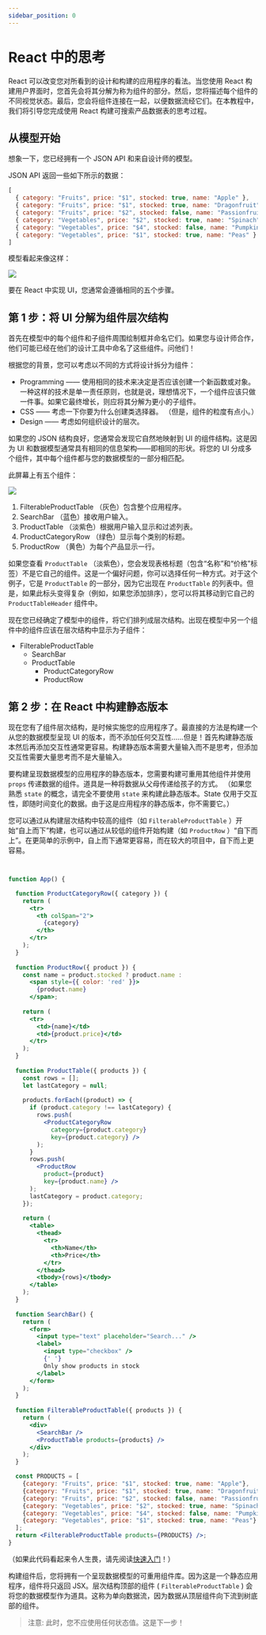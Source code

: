 ```yaml
---
sidebar_position: 0
---
```


# React 中的思考

React 可以改变您对所看到的设计和构建的应用程序的看法。当您使用 React 构建用户界面时，您首先会将其分解为称为组件的部分。然后，您将描述每个组件的不同视觉状态。最后，您会将组件连接在一起，以便数据流经它们。在本教程中，我们将引导您完成使用 React 构建可搜索产品数据表的思考过程。

## 从模型开始

想象一下，您已经拥有一个 JSON API 和来自设计师的模型。

JSON API 返回一些如下所示的数据：

```js
[
  { category: "Fruits", price: "$1", stocked: true, name: "Apple" },
  { category: "Fruits", price: "$1", stocked: true, name: "Dragonfruit" },
  { category: "Fruits", price: "$2", stocked: false, name: "Passionfruit" },
  { category: "Vegetables", price: "$2", stocked: true, name: "Spinach" },
  { category: "Vegetables", price: "$4", stocked: false, name: "Pumpkin" },
  { category: "Vegetables", price: "$1", stocked: true, name: "Peas" }
]
```

模型看起来像这样：

<div style={{textAlign:'center'}}>
  <img style={{width:'30%'}} src="https://react.dev/images/docs/s_thinking-in-react_ui.png"/>
</div>

要在 React 中实现 UI，您通常会遵循相同的五个步骤。

## 第 1 步：将 UI 分解为组件层次结构

首先在模型中的每个组件和子组件周围绘制框并命名它们。如果您与设计师合作，他们可能已经在他们的设计工具中命名了这些组件。问他们！

根据您的背景，您可以考虑以不同的方式将设计拆分为组件：

- Programming —— 使用相同的技术来决定是否应该创建一个新函数或对象。一种这样的技术是单一责任原则，也就是说，理想情况下，一个组件应该只做一件事。如果它最终增长，则应将其分解为更小的子组件。
- CSS —— 考虑一下你要为什么创建类选择器。 （但是，组件的粒度有点小。）
- Design —— 考虑如何组织设计的层次。

如果您的 JSON 结构良好，您通常会发现它自然地映射到 UI 的组件结构。这是因为 UI 和数据模型通常具有相同的信息架构——即相同的形状。将您的 UI 分成多个组件，其中每个组件都与您的数据模型的一部分相匹配。

此屏幕上有五个组件：

<div style={{textAlign:'center'}}>
  <img style={{width:'50%'}} src="https://react.dev/images/docs/s_thinking-in-react_ui_outline.png"/>
</div>

1. FilterableProductTable （灰色）包含整个应用程序。
1. SearchBar （蓝色）接收用户输入。
1. ProductTable （淡紫色）根据用户输入显示和过滤列表。
1. ProductCategoryRow （绿色）显示每个类别的标题。
1. ProductRow （黄色）为每个产品显示一行。

如果您查看 `ProductTable` （淡紫色），您会发现表格标题（包含“名称”和“价格”标签）不是它自己的组件。这是一个偏好问题，你可以选择任何一种方式。对于这个例子，它是 `ProductTable` 的一部分，因为它出现在 `ProductTable` 的列表中。但是，如果此标头变得复杂（例如，如果您添加排序），您可以将其移动到它自己的 `ProductTableHeader` 组件中。

现在您已经确定了模型中的组件，将它们排列成层次结构。出现在模型中另一个组件中的组件应该在层次结构中显示为子组件：

- FilterableProductTable
  - SearchBar
  - ProductTable
    - ProductCategoryRow
    - ProductRow

## 第 2 步：在 React  中构建静态版本

现在您有了组件层次结构，是时候实施您的应用程序了。最直接的方法是构建一个从您的数据模型呈现 UI 的版本，而不添加任何交互性……但是！首先构建静态版本然后再添加交互性通常更容易。构建静态版本需要大量输入而不是思考，但添加交互性需要大量思考而不是大量输入。

要构建呈现数据模型的应用程序的静态版本，您需要构建可重用其他组件并使用 `props` 传递数据的组件。道具是一种将数据从父母传递给孩子的方式。 （如果您熟悉 `state` 的概念，请完全不要使用 `state` 来构建此静态版本。State 仅用于交互性，即随时间变化的数据。由于这是应用程序的静态版本，你不需要它。）

您可以通过从构建层次结构中较高的组件（如 `FilterableProductTable` ）开始“自上而下”构建，也可以通过从较低的组件开始构建（如 `ProductRow` ）“自下而上”。在更简单的示例中，自上而下通常更容易，而在较大的项目中，自下而上更容易。

```jsx live


function App() {

  function ProductCategoryRow({ category }) {
    return (
      <tr>
        <th colSpan="2">
          {category}
        </th>
      </tr>
    );
  }
  
  function ProductRow({ product }) {
    const name = product.stocked ? product.name :
      <span style={{ color: 'red' }}>
        {product.name}
      </span>;
  
    return (
      <tr>
        <td>{name}</td>
        <td>{product.price}</td>
      </tr>
    );
  }
  
  function ProductTable({ products }) {
    const rows = [];
    let lastCategory = null;
  
    products.forEach((product) => {
      if (product.category !== lastCategory) {
        rows.push(
          <ProductCategoryRow
            category={product.category}
            key={product.category} />
        );
      }
      rows.push(
        <ProductRow
          product={product}
          key={product.name} />
      );
      lastCategory = product.category;
    });
  
    return (
      <table>
        <thead>
          <tr>
            <th>Name</th>
            <th>Price</th>
          </tr>
        </thead>
        <tbody>{rows}</tbody>
      </table>
    );
  }
  
  function SearchBar() {
    return (
      <form>
        <input type="text" placeholder="Search..." />
        <label>
          <input type="checkbox" />
          {' '}
          Only show products in stock
        </label>
      </form>
    );
  }
  
  function FilterableProductTable({ products }) {
    return (
      <div>
        <SearchBar />
        <ProductTable products={products} />
      </div>
    );
  }

  const PRODUCTS = [
    {category: "Fruits", price: "$1", stocked: true, name: "Apple"},
    {category: "Fruits", price: "$1", stocked: true, name: "Dragonfruit"},
    {category: "Fruits", price: "$2", stocked: false, name: "Passionfruit"},
    {category: "Vegetables", price: "$2", stocked: true, name: "Spinach"},
    {category: "Vegetables", price: "$4", stocked: false, name: "Pumpkin"},
    {category: "Vegetables", price: "$1", stocked: true, name: "Peas"}
  ];
  return <FilterableProductTable products={PRODUCTS} />;
}

```
（如果此代码看起来令人生畏，请先阅读[快速入门](/docs/%E5%BF%AB%E9%80%9F%E5%BC%80%E5%A7%8B/)！）

构建组件后，您将拥有一个呈现数据模型的可重用组件库。因为这是一个静态应用程序，组件将只返回 JSX。层次结构顶部的组件 ( `FilterableProductTable` ) 会将您的数据模型作为道具。这称为单向数据流，因为数据从顶层组件向下流到树底部的组件。

> 注意: 此时，您不应使用任何状态值。这是下一步！
